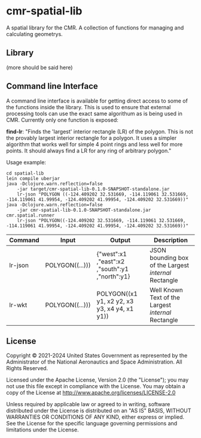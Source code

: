 # cmr-spatial-lib

A spatial library for the CMR. A collection of functions for managing and calculating geometrys.

## Library

(more should be said here)

## Command line Interface

A command line interface is available for getting direct access to some of the functions inside the library. This is used to ensure that external processing tools can use the exact same algorithum as is being used in CMR. Currently only one function is exposed:

**find-lr**: "Finds the 'largest' interior rectangle (LR) of the polygon. This is not the provably largest interior rectangle for a polygon. It uses a simpler algorithm that works well for simple 4 point rings and less well for more points. It should always find a LR for any ring of arbitrary polygon."

Usage example:

	cd spatial-lib
	lein compile uberjar
	java -Dclojure.warn.reflection=false
		-jar target/cmr-spatial-lib-0.1.0-SNAPSHOT-standalone.jar
		lr-json "POLYGON ((-124.409202 32.531669, -114.119061 32.531669, -114.119061 41.99954, -124.409202 41.99954, -124.409202 32.531669))"
	java -Dclojure.warn.reflection=false
		-jar cmr-spatial-lib-0.1.0-SNAPSHOT-standalone.jar cmr.spatial.runner
		lr-json "POLYGON((-124.409202 32.531669, -114.119061 32.531669, -114.119061 41.99954, -124.409202 41.99954, -124.409202 32.531669))"

| Command | Input           | Output                                         | Description
| ------- | --------------- | ---------------------------------------------- | -----------
| lr-json | POLYGON((...))) | {"west":x1 ,"east":x2 ,"south":y1 ,"north":y1} | JSON bounding box of the Largest *internal* Rectangle
| lr-wkt  | POLYGON((...))) | POLYGON((x1 y1, x2 y2, x3 y3, x4 y4, x1 y1))   | Well Known Text of the Largest *internal* Rectangle

## License

Copyright © 2021-2024 United States Government as represented by the Administrator of the National Aeronautics and Space Administration. All Rights Reserved.

Licensed under the Apache License, Version 2.0 (the "License"); you may not use this file except in compliance with the License.
You may obtain a copy of the License at http://www.apache.org/licenses/LICENSE-2.0

Unless required by applicable law or agreed to in writing, software distributed under the License is distributed on an "AS IS" BASIS,
WITHOUT WARRANTIES OR CONDITIONS OF ANY KIND, either express or implied. See the License for the specific language governing permissions and limitations under the License.
